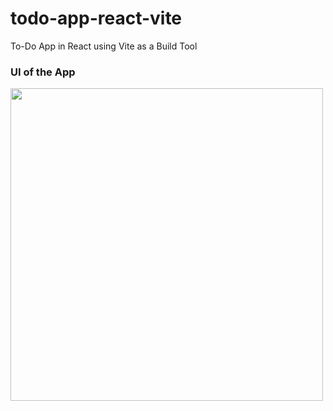 # todo-app-react-vite
To-Do App in React using Vite as a Build Tool

### UI of the App
<img src="https://user-images.githubusercontent.com/57208499/151026044-a24f61da-fef2-4121-a238-814b27b6d844.png" height="500">
